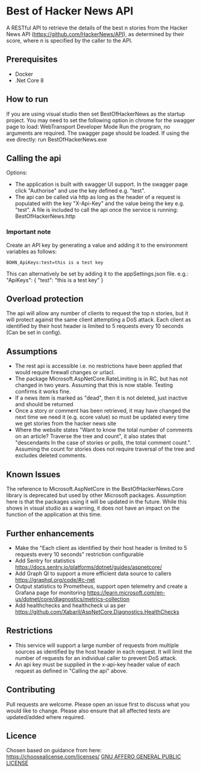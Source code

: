 # Best of Hacker News API
A RESTful API to retrieve the details of the best n stories from the Hacker News API (https://github.com/HackerNews/API), as determined by their score, where n is specified by the caller to the API.

## Prerequisites
- Docker
- .Net Core 8

## How to run
If you are using visual studio then set BestOfHackerNews as the startup project.  You may need to set the following option in chrome for the swagger page to load: WebTransport Developer Mode
Run the program, no arguments are required.  The swagger page should be loaded.
If using the exe directly: run BestOfHackerNews.exe

## Calling the api
Options:
- The application is built with swagger UI support.  In the swagger page click "Authorise" and use the key defined e.g. "test".
- The api can be called via http as long as the header of a request is populated with the key "X-Api-Key" and the value being the key e.g. "test".  A file is included to call the api once the service is running: BestOfHackerNews.http

### Important note
Create an API key by generating a value and adding it to the environment variables as follows:

    BOHN_ApiKeys:test=this is a test key

This can alternatively be set by adding it to the appSettings.json file. e.g.:
  "ApiKeys": {
    "test": "this is a test key"
  }

## Overload protection
The api will allow any number of clients to request the top n stories, but it will protect against the same client attempting a DoS attack.  Each client as identified by their host header is limited to 5 requests every 10 seconds (Can be set in config).

## Assumptions
- The rest api is accessible i.e. no restrictions have been applied that would require firewall changes or urlacl.
- The package Microsoft.AspNetCore.RateLimiting is in RC, but has not changed in two years.  Assuming that this is now stable.  Testing confirms it works fine.
- If a news item is marked as "dead", then it is not deleted, just inactive and should be returned
- Once a story or comment has been retrieved, it may have changed the next time we need it (e.g. score value) so must be updated every time we get stories from the hacker news site
- Where the website states "Want to know the total number of comments on an article? Traverse the tree and count", it also states that "descendants	In the case of stories or polls, the total comment count.".  Assuming the count for stories does not require traversal of the tree and excludes deleted comments.

## Known Issues
The reference to Microsoft.AspNetCore in the BestOfHackerNews.Core library is deprecated but used by other Microsoft packages.  Assumption here is that the packages using it will be updated in the future.  While this shows in visual studio as a warning, it does not have an impact on the function of the application at this time.

## Further enhancements
- Make the "Each client as identified by their host header is limited to 5 requests every 10 seconds" restriction configurable
- Add Sentry for statistics https://docs.sentry.io/platforms/dotnet/guides/aspnetcore/
- Add Graph Ql to support a more efficient data source to callers https://graphql.org/code/#c-net
- Output statistics to Prometheus, support open telemetry and create a Grafana page for monitoring https://learn.microsoft.com/en-us/dotnet/core/diagnostics/metrics-collection
- Add healthchecks and healthcheck ui as per https://github.com/Xabaril/AspNetCore.Diagnostics.HealthChecks

## Restrictions
- This service will support a large number of requests from multiple sources as identified by the host header in each request.  It will limit the number of requests for an individual caller to prevent DoS attack.
- An api key must be supplied in the x-api-key header value of each request as defined in "Calling the api" above.

## Contributing
Pull requests are welcome. Please open an issue first to discuss what you would like to change.  Please also ensure that all affected tests are updated/added where required.

## Licence
Chosen based on guidance from here: https://choosealicense.com/licenses/
[GNU AFFERO GENERAL PUBLIC LICENSE](https://www.gnu.org/licenses/agpl-3.0.en.html)